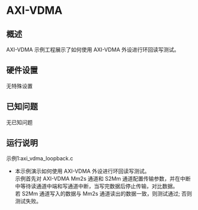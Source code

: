 # AXI-VDMA
## 概述

AXI-VDMA 示例工程展示了如何使用 AXI-VDMA 外设进行环回读写测试。

## 硬件设置

无特殊设置

## 已知问题

无已知问题

## 运行说明

示例1:axi_vdma_loopback.c
- 本示例演示如何使用 AXI-VDMA 外设进行环回读写测试。<br>
    示例首先对 AXI-VDMA Mm2s 通道和 S2Mm 通道配置传输参数，并在中断中等待读通道中端和写通道中断，当写完数据后停止传输，对比数据。<br>
    若 S2Mm 通道写入的数据与 Mm2s 通道读出的数据一致，则测试通过; 否则测试失败。<br>
